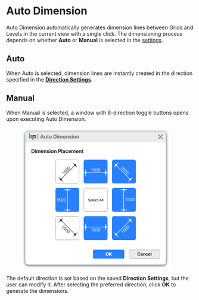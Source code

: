 # Auto Dimension

Auto Dimension automatically generates dimension lines between Grids and Levels in the current view with a single click. The dimensioning process depends on whether **Auto** or **Manual** is selected in the [settings](settings-dimensions.md).

## **Auto**

When Auto is selected, dimension lines are instantly created in the direction specified in the [**Direction Settings**](settings-dimensions.md#direction-settings).



## **Manual**

When Manual is selected, a window with 8-direction toggle buttons opens upon executing Auto Dimension.&#x20;

<figure><img src="../../.gitbook/assets/image (4) (1) (1) (1) (1).png" alt=""><figcaption></figcaption></figure>

The default direction is set based on the saved **Direction Settings**, but the user can modify it. After selecting the preferred direction, click **OK** to generate the dimensions.
